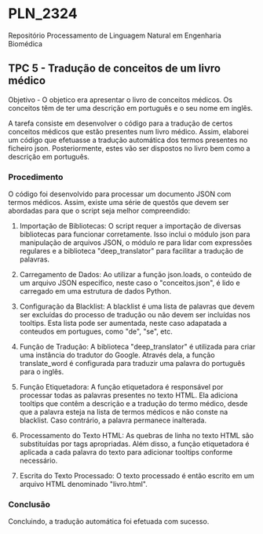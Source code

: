 # PLN_2324
Repositório Processamento de Linguagem Natural em Engenharia Biomédica

## TPC 5 - Tradução de conceitos de um livro médico

Objetivo - O objetico era apresentar o livro de conceitos médicos. Os conceitos têm de ter uma descrição em português e o seu nome em inglês.

A tarefa consiste em desenvolver o código para a tradução de certos conceitos médicos que estão presentes num livro médico. Assim, elaborei um código que efetuasse a tradução automática dos termos presentes no ficheiro json. Posteriormente, estes vão ser dispostos no livro bem como a descrição em português. 

### Procedimento

O código foi desenvolvido para processar um documento JSON com termos médicos. Assim, existe uma série de questõs que devem ser abordadas para que o script seja melhor compreendido:

1. Importação de Bibliotecas: O script requer a importação de diversas bibliotecas para funcionar corretamente. Isso inclui o módulo json para manipulação de arquivos JSON, o módulo re para lidar com expressões regulares e a biblioteca "deep_translator" para facilitar a tradução de palavras.

2. Carregamento de Dados: Ao utilizar a  função json.loads, o conteúdo de um arquivo JSON específico, neste caso o "conceitos.json", é lido e carregado em uma estrutura de dados Python.

3. Configuração da Blacklist: A blacklist é uma lista de palavras que devem ser excluídas do processo de tradução ou não devem ser incluídas nos tooltips. Esta lista pode ser aumentada, neste caso adapatada a conteudos em portugues, como "de", "se", etc.

4. Função de Tradução: A biblioteca "deep_translator" é utilizada para criar uma instância do tradutor do Google. Através dela, a função translate_word é configurada para traduzir uma palavra do português para o inglês.

5. Função Etiquetadora: A função etiquetadora é responsável por processar todas as palavras presentes no texto HTML. Ela adiciona tooltips que contêm a descrição e a tradução do termo médico, desde que a palavra esteja na lista de termos médicos e não conste na blacklist. Caso contrário, a palavra permanece inalterada.

6. Processamento do Texto HTML: As quebras de linha no texto HTML são substituídas por tags apropriadas. Além disso, a função etiquetadora é aplicada a cada palavra do texto para adicionar tooltips conforme necessário.

7. Escrita do Texto Processado: O texto processado é então escrito em um arquivo HTML denominado "livro.html".


### Conclusão

Concluindo, a tradução automática foi efetuada com sucesso.